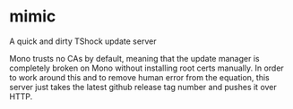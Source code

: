 # mimic
A quick and dirty TShock update server

Mono trusts no CAs by default, meaning that the update manager is completely broken on Mono without installing root certs manually. In order to work around this and to remove human error from the equation, this server just takes the latest github release tag number and pushes it over HTTP.